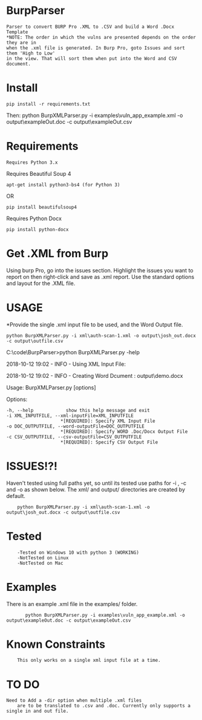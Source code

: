 # BurpParser
    Parser to convert BURP Pro .XML to .CSV and build a Word .Docx Template
    *NOTE: The order in which the vulns are presented depends on the order they are in 
    when the .xml file is generated. In Burp Pro, goto Issues and sort them 'High to Low'
    in the view. That will sort them when put into the Word and CSV document. 

# Install

    pip install -r requirements.txt
   Then:
    python BurpXMLParser.py -i examples\vuln_app_example.xml -o output\exampleOut.doc -c output\exampleOut.csv

# Requirements
    Requires Python 3.x

Requires Beautiful Soup 4

    apt-get install python3-bs4 (for Python 3)
 OR
 
    pip install beautifulsoup4

Requires Python Docx

    pip install python-docx
  
# Get .XML from Burp
  Using burp Pro, go into the issues section. Highlight the issues you want to report on then right-click and save as .xml report. Use the standard options and layout for the .XML file. 

# USAGE
*Provide the single .xml input file to be used, and the Word Output file.

    python BurpXMLParser.py -i xml\auth-scan-1.xml -o output\josh_out.docx -c output\outfile.csv



C:\code\BurpParser>python BurpXMLParser.py -help

 2018-10-12 19:02 -  INFO - Using XML Input File:
 
 2018-10-12 19:02 -  INFO - Creating Word Dcument : output\demo.docx
 
Usage: BurpXMLParser.py [options]


Options:

    -h, --help            show this help message and exit
    -i XML_INPUTFILE, --xml-inputFile=XML_INPUTFILE
                        *[REQUIRED]: Specify XML Input File
    -o DOC_OUTPUTFILE, --word-outputFile=DOC_OUTPUTFILE
                        *[REQUIRED]: Specify WORD .Doc/Docx Output File
    -c CSV_OUTPUTFILE, --csv-outputFile=CSV_OUTPUTFILE
                        *[REQUIRED]: Specify CSV Output File



# ISSUES!?!

Haven't tested using full paths yet, so until its tested use paths for -i , -c and -o as shown below. 
The xml/ and output/ directories are created by default.

        python BurpXMLParser.py -i xml\auth-scan-1.xml -o output\josh_out.docx -c output\outfile.csv

        
        
# Tested
        -Tested on Windows 10 with python 3 (WORKING)
        -NotTested on Linux
        -NotTested on Mac
        
# Examples

   There is an example .xml file in the examples/ folder.
    
           python BurpXMLParser.py -i examples\vuln_app_example.xml -o output\exampleOut.doc -c output\exampleOut.csv  
        
# Known Constraints
        This only works on a single xml input file at a time.
        
 # TO DO
 
    Need to Add a -dir option when multiple .xml files 
        are to be translated to .csv and .doc. Currently only supports a single in and out file.
        
